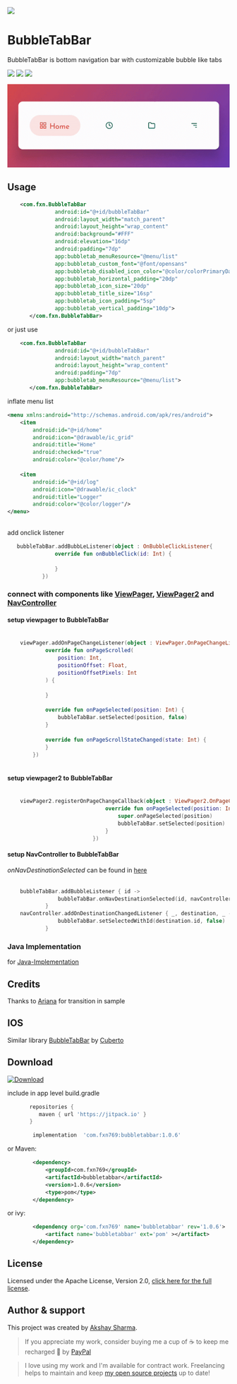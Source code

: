 ![](media/animation.gif)

# BubbleTabBar

BubbleTabBar is bottom navigation bar with customizable bubble like tabs

[![](https://img.shields.io/badge/Android%20Arsenal-BubbleTabBar-blue.svg?style=flat-square)](https://android-arsenal.com/details/1/7841)
[![](https://jitpack.io/v/akshay2211/PixImagePicker.svg?style=flat-square)](https://jitpack.io/#akshay2211/BubbleTabBar)
[![](https://img.shields.io/badge/API-16%2B-orange.svg?style=flat-square)](https://android-arsenal.com/api?level=21)

![](media/media-600.gif)

## Usage
 
```xml
    <com.fxn.BubbleTabBar
               android:id="@+id/bubbleTabBar"
               android:layout_width="match_parent"
               android:layout_height="wrap_content"
               android:background="#FFF"
               android:elevation="16dp"
               android:padding="7dp"
               app:bubbletab_menuResource="@menu/list"
               app:bubbletab_custom_font="@font/opensans"
               app:bubbletab_disabled_icon_color="@color/colorPrimaryDark"
               app:bubbletab_horizontal_padding="20dp"
               app:bubbletab_icon_size="20dp"
               app:bubbletab_title_size="16sp"
               app:bubbletab_icon_padding="5sp"
               app:bubbletab_vertical_padding="10dp">
       </com.fxn.BubbleTabBar>
```
or just use
```xml
    <com.fxn.BubbleTabBar
               android:id="@+id/bubbleTabBar"
               android:layout_width="match_parent"
               android:layout_height="wrap_content"
               android:padding="7dp"
               app:bubbletab_menuResource="@menu/list">
       </com.fxn.BubbleTabBar>
```
inflate menu list
```xml
<menu xmlns:android="http://schemas.android.com/apk/res/android">
    <item
        android:id="@+id/home"
        android:icon="@drawable/ic_grid"
        android:title="Home"
        android:checked="true"
        android:color="@color/home"/>

    <item
        android:id="@+id/log"
        android:icon="@drawable/ic_clock"
        android:title="Logger"
        android:color="@color/logger"/>
</menu>
            
```

add onclick listener 

```kotlin
   bubbleTabBar.addBubbLeListener(object : OnBubbleClickListener{
               override fun onBubbleClick(id: Int) {
                   
               }
           })
```
### connect with components like [ViewPager](https://github.com/akshay2211/BubbleTabBar/blob/master/README.md#setup-viewpager-to-bubbletabbar), [ViewPager2](https://github.com/akshay2211/BubbleTabBar#setup-viewpager2-to-bubbletabbar) and [NavController](https://github.com/akshay2211/BubbleTabBar#setup-navcontroller-to-bubbletabbar)
#### setup viewpager to BubbleTabBar

```kotlin

    viewPager.addOnPageChangeListener(object : ViewPager.OnPageChangeListener {
            override fun onPageScrolled(
                position: Int,
                positionOffset: Float,
                positionOffsetPixels: Int
            ) {

            }

            override fun onPageSelected(position: Int) {
                bubbleTabBar.setSelected(position, false)
            }

            override fun onPageScrollStateChanged(state: Int) {
            }
        })
   
```

#### setup viewpager2 to BubbleTabBar

```kotlin

    viewPager2.registerOnPageChangeCallback(object : ViewPager2.OnPageChangeCallback() {
                               override fun onPageSelected(position: Int) {
                                   super.onPageSelected(position)
                                   bubbleTabBar.setSelected(position)
                               }
                           })

```

#### setup NavController to BubbleTabBar

*onNavDestinationSelected* can be found in [here](https://github.com/akshay2211/BubbleTabBar/blob/cad8bdc3b634410c4d76c99853016e955f9fac70/app/src/main/java/com/fxn/bubbletabbarapp/utils/Helper.kt#L36)

```kotlin

    bubbleTabBar.addBubbleListener { id ->
                bubbleTabBar.onNavDestinationSelected(id, navController)
            }
    navController.addOnDestinationChangedListener { _, destination, _ ->
                bubbleTabBar.setSelectedWithId(destination.id, false)
            }

```

### Java Implementation
for [Java-Implementation](https://github.com/akshay2211/BubbleTabBar/wiki/Java-Implementation)

## Credits
Thanks to [Ariana](https://github.com/akshay2211/Ariana) for transition in sample

## IOS

Similar library [BubbleTabBar](https://github.com/Cuberto/bubble-icon-tabbar) by [Cuberto](https://github.com/Cuberto)

## Download

[![Download](https://api.bintray.com/packages/fxn769/android_projects/BubbleTabBar/images/download.svg?version=1.0.3)](https://bintray.com/fxn769/android_projects/BubbleTabBar/1.0.3/link)

 include in app level build.gradle
 ```groovy
        repositories {
           maven { url 'https://jitpack.io' }
        }
 ```
```groovy
        implementation  'com.fxn769:bubbletabbar:1.0.6'
```
or Maven:
```xml
        <dependency>
            <groupId>com.fxn769</groupId>
            <artifactId>bubbletabbar</artifactId>
            <version>1.0.6</version>
            <type>pom</type>
        </dependency>
```
or ivy:
```xml
        <dependency org='com.fxn769' name='bubbletabbar' rev='1.0.6'>
            <artifact name='bubbletabbar' ext='pom' ></artifact>
        </dependency>
```

## License
Licensed under the Apache License, Version 2.0, [click here for the full license](/LICENSE).

## Author & support
This project was created by [Akshay Sharma](https://akshay2211.github.io/).

> If you appreciate my work, consider buying me a cup of :coffee: to keep me recharged :metal: by [PayPal](https://www.paypal.me/akshay2211)

> I love using my work and I'm available for contract work. Freelancing helps to maintain and keep [my open source projects](https://github.com/akshay2211/) up to date!
